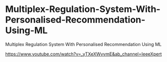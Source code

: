 # Multiplex-Regulation-System-With-Personalised-Recommendation-Using-ML
Multiplex Regulation System With Personalised Recommendation Using ML

https://www.youtube.com/watch?v=_yTXeXWvvmE&ab_channel=IeeeXpert
